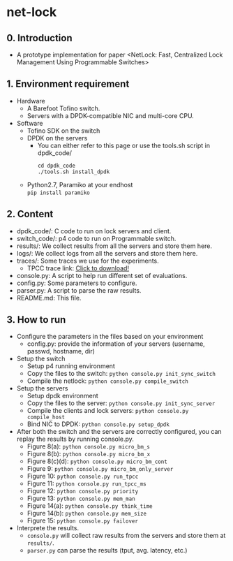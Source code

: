# net-lock
## 0. Introduction<br>
- A prototype implementation for paper <NetLock: Fast, Centralized Lock Management Using Programmable Switches>

## 1. Environment requirement<br>
- Hardware
  - A Barefoot Tofino switch.<br>
  - Servers with a DPDK-compatible NIC and multi-core CPU.<br>
- Software
  - Tofino SDK on the switch
  - DPDK on the servers
    - You can either refer to this page or use the tools.sh script in dpdk_code/
      ```shell
      cd dpdk_code
      ./tools.sh install_dpdk
      ```
  - Python2.7, Paramiko at your endhost<br>
    ```pip install paramiko```

## 2. Content<br>
   - dpdk_code/: C code to run on lock servers and client.<br>
   - switch_code/: p4 code to run on Programmable switch.<br>
   - results/: We collect results from all the servers and store them here.<br>
   - logs/: We collect logs from all the servers and store them here.<br>
   - traces/: Some traces we use for the experiments.<br>
     - TPCC trace link: [Click to download!](http://cs.jhu.edu/~zhuolong/resource/tpcc_traces.zip) 
   - console.py: A script to help run different set of evaluations.<br>
   - config.py: Some parameters to configure.<br>
   - parser.py: A script to parse the raw results.<br>
   - README.md: This file.<br>

## 3. How to run<br>
- Configure the parameters in the files based on your environment
  - config.py: provide the information of your servers (username, passwd, hostname, dir)<br>
- Setup the switch
  - Setup p4 running environment<br>
  - Copy the files to the switch: `python console.py init_sync_switch`<br>
  - Compile the netlock: `python console.py compile_switch`<br>
- Setup the servers
  - Setup dpdk environment<br>
  - Copy the files to the server: `python console.py init_sync_server`<br>
  - Compile the clients and lock servers: `python console.py compile_host`<br>
  - Bind NIC to DPDK: `python console.py setup_dpdk`<br>
- After both the switch and the servers are correctly configured, you can replay the results by running console.py.<br>
  - Figure 8(a): `python console.py micro_bm_s`<br>
  - Figure 8(b): `python console.py micro_bm_x`<br>
  - Figure 8(c)(d): `python console.py micro_bm_cont`<br>
  - Figure 9: `python console.py micro_bm_only_server`<br>
  - Figure 10: `python console.py run_tpcc`<br>
  - Figure 11: `python console.py run_tpcc_ms`<br>
  - Figure 12: `python console.py priority`<br>
  - Figure 13: `python console.py mem_man`<br>
  - Figure 14(a): `python console.py think_time`<br>
  - Figure 14(b): `python console.py mem_size`<br>
  - Figure 15: `python console.py failover`<br>
- Interprete the results.<br>
  - `console.py` will collect raw results from the servers and store them at `results/`.
  - `parser.py` can parse the results (tput, avg. latency, etc.)
